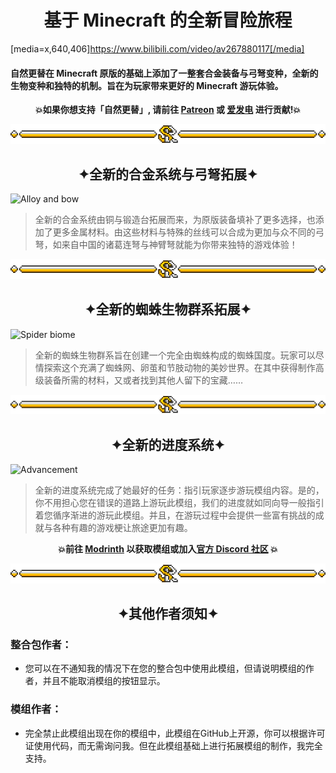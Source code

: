 <!--suppress HtmlDeprecatedAttribute -->
<h1 align = "center">基于 Minecraft 的全新冒险旅程</h1>

[media=x,640,406]https://www.bilibili.com/video/av267880117[/media]

#### 自然更替在 Minecraft 原版的基础上添加了一整套合金装备与弓弩变种，全新的生物变种和独特的机制。旨在为玩家带来更好的 Minecraft 游玩体验。

**<p align = "center">💥如果你想支持「自然更替」, 请前往 [Patreon](https://www.patreon.com/GameGeek_Saikel) 或 [爱发电](https://afdian.net/a/GameGeek_Saikel)
进行贡献!💥</p>**

![Line](https://raw.githubusercontent.com/Saikel-Orado-Liu/Spontaneous-Replace/1.20.2/img/Line.png)

<h2 align = "center">✦全新的合金系统与弓弩拓展✦</h2>

![Alloy and bow](https://github.com/Saikel-Orado-Liu/Spontaneous-Replace/blob/1.20.2/img/Alloy%20and%20bow.gif?raw=true)

> 全新的合金系统由铜与锻造台拓展而来，为原版装备填补了更多选择，也添加了更多金属材料。由这些材料与特殊的丝线可以合成为更加与众不同的弓弩，如来自中国的诸葛连弩与神臂弩就能为你带来独特的游戏体验！

![Line](https://raw.githubusercontent.com/Saikel-Orado-Liu/Spontaneous-Replace/1.20.2/img/Line.png)

<h2 align = "center">✦全新的蜘蛛生物群系拓展✦</h2>

![Spider biome](https://github.com/Saikel-Orado-Liu/Spontaneous-Replace/blob/1.20.2/img/Spider%20biome.gif?raw=true)

> 全新的蜘蛛生物群系旨在创建一个完全由蜘蛛构成的蜘蛛国度。玩家可以尽情探索这个充满了蜘蛛网、卵茧和节肢动物的美妙世界。在其中获得制作高级装备所需的材料，又或者找到其他人留下的宝藏……

![Line](https://raw.githubusercontent.com/Saikel-Orado-Liu/Spontaneous-Replace/1.20.2/img/Line.png)

<h2 align = "center">✦全新的进度系统✦</h2>

![Advancement](https://github.com/Saikel-Orado-Liu/Spontaneous-Replace/blob/1.20.2/img/Advancement.gif?raw=true)

> 全新的进度系统完成了她最好的任务：指引玩家逐步游玩模组内容。是的，你不用担心您在错误的道路上游玩此模组，我们的进度就如同向导一般指引着您循序渐进的游玩此模组。并且，在游玩过程中会提供一些富有挑战的成就与各种有趣的游戏梗让旅途更加有趣。

**<p align = "center">💥前往 [Modrinth](https://modrinth.com/mod/spontaneous-replace) 以获取模组或加入[官方 Discord 社区](https://discord.com/invite/ChRbMFgVw3)
💥</p>**

![Line](https://raw.githubusercontent.com/Saikel-Orado-Liu/Spontaneous-Replace/1.20.2/img/Line.png)

<h2 align = "center">✦其他作者须知✦</h2>

### 整合包作者：

- 您可以在不通知我的情况下在您的整合包中使用此模组，但请说明模组的作者，并且不能取消模组的按钮显示。

### 模组作者：

- 完全禁止此模组出现在你的模组中，此模组在GitHub上开源，你可以根据许可证使用代码，而无需询问我。但在此模组基础上进行拓展模组的制作，我完全支持。